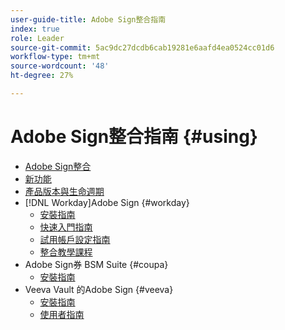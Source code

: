 ```yaml
---
user-guide-title: Adobe Sign整合指南
index: true
role: Leader
source-git-commit: 5ac9dc27dcdb6cab19281e6aafd4ea0524cc01d6
workflow-type: tm+mt
source-wordcount: '48'
ht-degree: 27%

---
```



# Adobe Sign整合指南 {#using}

+ [Adobe Sign整合](home.md)
+ [新功能](whats-new.md)
+ [產品版本與生命週期](versions.md)
+ [!DNL Workday]Adobe Sign {#workday}
   + [安裝指南](workday/install.md)
   + [快速入門指南](workday/quick-start.md)
   + [試用帳戶設定指南](workday/trial-install.md)
   + [整合教學課程](workday/tutorial-video.md)
+ Adobe Sign券 BSM Suite {#coupa}
   + [安裝指南](coupa/install.md)
+ Veeva Vault 的Adobe Sign {#veeva}
   + [安裝指南](veeva/install.md)
   + [使用者指南](veeva/user.md)

